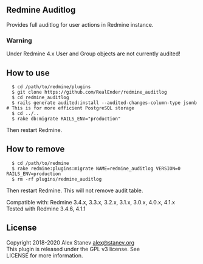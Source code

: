 Redmine Auditlog
-------

Provides full auditlog for user actions in Redmine instance.

### Warning

Under Redmine 4.x User and Group objects are not currently audited!


How to use
-------
```
  $ cd /path/to/redmine/plugins
  $ git clone https://github.com/RealEnder/redmine_auditlog
  $ cd redmine_auditlog
  $ rails generate audited:install --audited-changes-column-type jsonb # This is for more efficient PostgreSQL storage
  $ cd ../..
  $ rake db:migrate RAILS_ENV="production"
```
Then restart Redmine.

How to remove
-------
```
  $ cd /path/to/redmine
  $ rake redmine:plugins:migrate NAME=redmine_auditlog VERSION=0 RAILS_ENV=production
  $ rm -rf plugins/redmine_auditlog
```
Then restart Redmine. This will not remove audit table.


Compatible with:	Redmine 3.4.x, 3.3.x, 3.2.x, 3.1.x, 3.0.x, 4.0.x, 4.1.x  
Tested with Redmine 3.4.6, 4.1.1

License
-------
Copyright 2018-2020 Alex Stanev <alex@stanev.org>  
This plugin is released under the GPL v3 license. See  
LICENSE for more information.


